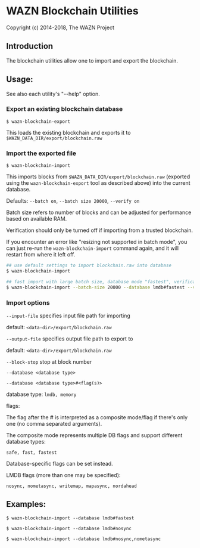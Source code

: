 # WAZN Blockchain Utilities

Copyright (c) 2014-2018, The WAZN Project

## Introduction

The blockchain utilities allow one to import and export the blockchain.

## Usage:

See also each utility's "--help" option.

### Export an existing blockchain database

`$ wazn-blockchain-export`

This loads the existing blockchain and exports it to `$WAZN_DATA_DIR/export/blockchain.raw`

### Import the exported file

`$ wazn-blockchain-import`

This imports blocks from `$WAZN_DATA_DIR/export/blockchain.raw` (exported using the
`wazn-blockchain-export` tool as described above) into the current database.

Defaults: `--batch on`, `--batch size 20000`, `--verify on`

Batch size refers to number of blocks and can be adjusted for performance based on available RAM.

Verification should only be turned off if importing from a trusted blockchain.

If you encounter an error like "resizing not supported in batch mode", you can just re-run
the `wazn-blockchain-import` command again, and it will restart from where it left off.

```bash
## use default settings to import blockchain.raw into database
$ wazn-blockchain-import

## fast import with large batch size, database mode "fastest", verification off
$ wazn-blockchain-import --batch-size 20000 --database lmdb#fastest --verify off

```

### Import options

`--input-file`
specifies input file path for importing

default: `<data-dir>/export/blockchain.raw`

`--output-file`
specifies output file path to export to

default: `<data-dir>/export/blockchain.raw`

`--block-stop`
stop at block number

`--database <database type>`

`--database <database type>#<flag(s)>`

database type: `lmdb, memory`

flags:

The flag after the # is interpreted as a composite mode/flag if there's only
one (no comma separated arguments).

The composite mode represents multiple DB flags and support different database types:

`safe, fast, fastest`

Database-specific flags can be set instead.

LMDB flags (more than one may be specified):

`nosync, nometasync, writemap, mapasync, nordahead`

## Examples:

```
$ wazn-blockchain-import --database lmdb#fastest

$ wazn-blockchain-import --database lmdb#nosync

$ wazn-blockchain-import --database lmdb#nosync,nometasync
```
